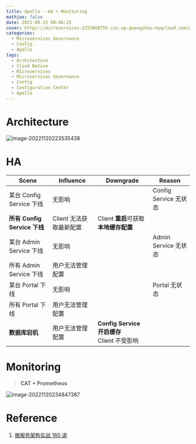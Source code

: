 ```yaml
---
title: Apollo - HA + Monitoring
mathjax: false
date: 2022-09-25 00:06:25
cover: https://microservices-1253868755.cos.ap-guangzhou.myqcloud.com/apollo/apollo-logao.awebp
categories:
  - Microservices Governance
  - Config
  - Apollo
tags:
  - Architecture
  - Cloud Native
  - Microservices
  - Microservices Governance
  - Config
  - Configuration Center
  - Apollo
---
```


# Architecture

![image-20221120223535438](https://microservices-1253868755.cos.ap-guangzhou.myqcloud.com/apollo/image-20221120223535438.png)

<!-- more -->

# HA

| Scene                        | Influence               | Downgrade                                        | Reason                |
| ---------------------------- | ----------------------- | ------------------------------------------------ | --------------------- |
| 某台 Config Service 下线     | 无影响                  |                                                  | Config Service 无状态 |
| **所有 Config Service 下线** | Client 无法获取最新配置 | Client **重启**可获取**本地缓存配置**            |                       |
| 某台 Admin Service 下线      | 无影响                  |                                                  | Admin Service 无状态  |
| 所有 Admin Service 下线      | 用户无法管理配置        |                                                  |                       |
| 某台 Portal 下线             | 无影响                  |                                                  | Portal 无状态         |
| 所有 Portal 下线             | 用户无法管理配置        |                                                  |                       |
| **数据库宕机**               | 用户无法管理配置        | **Config Service 开启缓存**<br />Client 不受影响 |                       |

# Monitoring

> **CAT + Prometheus**

![image-20221120234847387](https://microservices-1253868755.cos.ap-guangzhou.myqcloud.com/apollo/image-20221120234847387.png)

# Reference

1. [微服务架构实战 160 讲](https://time.geekbang.org/course/intro/100007001)